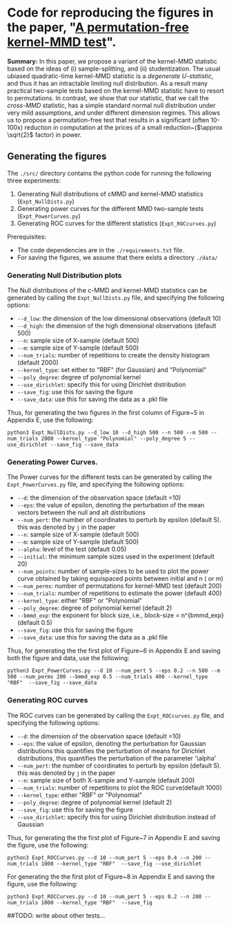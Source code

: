 # Code for reproducing the figures in the paper, "[A permutation-free kernel-MMD test](https://arxiv.org/abs/2211.14908)". 

**Summary:** In this paper, we propose a variant of the kernel-MMD statistic based on the ideas of (i) sample-splitting, and (ii) studentization. The usual ubiased quadratic-time kernel-MMD statistic is a _degenerate U-statistic_, and thus it has an intractable limiting null distribution. As a result many practical two-sample tests based on the kernel-MMD statistic have to resort to permutations. In contrast, we show that our statistic, that we call the _cross-MMD_ statistic, has a simple standard normal null distribution under very mild assumptions, and under different dimension regimes. This allows us to propose a permutation-free test that results in a significant (often 10-100x) reduction in computation at the prices of a small reduction~($\approx \sqrt{2}$ factor) in power.



## Generating the figures 
The `./src/` directory contains the python code for running the following three experiments: 
1. Generating Null distributions of cMMD and kernel-MMD statistics (`Expt_NullDists.py`)
2. Generating power curves for the different MMD two-sample tests (`Expt_PowerCurves.py`)
3. Generating ROC curves for the different statistics (`Expt_ROCcurves.py`)


Prerequisites:
* The code dependencies are in the `./requirements.txt` file. 
* For saving the figures, we assume that there exists a directory `./data/`


### Generating Null Distribution plots
The Null distributions of the c-MMD and kernel-MMD statistics can be generated 
by calling the `Expt_NullDists.py` file, and specifying the following options: 
* `--d_low`: the dimension of the low dimensional observations (default 10)
* `--d_high`: the dimension of the high dimensional observations (default 500)
* `--n`: sample size of X-sample (default 500)
* `--m`: sample size of Y-sample (default 500)
* `--num_trials`: number of repetitions to create the density histogram (default 2000)
* `--kernel_type`: set either to "RBF" (for Gaussian) and "Polynomial"
* `--poly_degree`: degree of polynomial kernel
* `--use_dirichlet`: specify this for using Dirichlet distribution 
* `--save_fig`: use this for saving the figure 
* `--save_data`: use this for saving the data as a .pkl file  

Thus, for generating the two figures in the first column of Figure~5 in Appendix E, use the following: 

```
python3 Expt_NullDists.py --d_low 10 --d_high 500 --n 500 --m 500 --num_trials 2000 --kernel_type "Polynomial" --poly_degree 5 --use_dirichlet --save_fig --save_data 
```

### Generating Power Curves. 
The Power curves for the different tests can be generated by calling the `Expt_PowerCurves.py` file, 
and specifying the following options: 
* `--d`: the dimension of the observation space (default =10)
* `--eps`: the value of epsilon, denoting the perturbation of the mean vectors between the null and alt distributions 
* `--num_pert`: the number of coordinates to perturb by epsilon (default 5). 
                this was denoted by `j` in the paper
* `--n`: sample size of X-sample (default 500)
* `--m`: sample  size of Y-sample (default 500)
* `--alpha`: level of the test (default 0.05)
* `--initial`: the minimum sample sizes used in the experiment (default 20)
* `--num_points`: number of sample-sizes to be used to plot the power curve 
                    obtained by taking equispaced points between initial and n ( or m)
* `--num_perms`: number of permutations for kernel-MMD test (default 200)
* `--num_trials`: number of repetitions to estimate the power (default 400)
* `--kernel_type`: either "RBF" or "Polynomial"
* `--poly_degree`: degree of polynomial kernel (default 2)
* `--bmmd_exp`: the exponent for block size, i.e., block-size = n^{bmmd_exp} (default 0.5)
* `--save_fig`: use this for saving the figure
* `--save_data`: use this for saving the data as a .pkl file 


Thus, for generating the  the first plot of Figure~6 in Appendix E and saving both the figure and data, use the following: 

```
python3 Expt_PowerCurves.py --d 10 --num_pert 5 --eps 0.2 --n 500 --m 500 --num_perms 200 --bmmd_exp 0.5 --num_trials 400 --kernel_type "RBF"  --save_fig --save_data 
```

### Generating ROC curves
The ROC curves can be generated by calling the `Expt_ROCcurves.py` file, and specifying the 
following options: 
* `--d`: the dimension of the observation space (default =10)
* `--eps`: the value of epsilon, denoting the perturbation
            for Gaussian distributions this quantifies the perturbation of means 
            for Dirichlet distributions, this quantifies the perturbation of the parameter '\alpha' 
* `--num_pert`: the number of coordinates to perturb by epsilon (default 5). 
                this was denoted by `j` in the paper
* `--n`: sample size of both X-sample and Y-sample (default 200)
* `--num_trials`: number of repetitions to plot the ROC curve(default 1000)
* `--kernel_type`: either "RBF" or "Polynomial"
* `--poly_degree`: degree of polynomial kernel (default 2)
* `--save_fig`: use this for saving the figure
* `--use_dirichlet`: specify this for using Dirichlet distribution  instead of Gaussian

Thus, for generating the  the first plot of Figure~7 in Appendix E and saving  the figure, use the following: 

```
python3 Expt_ROCCurves.py --d 10 --num_pert 5 --eps 0.4 --n 200 --num_trials 1000 --kernel_type "RBF"  --save_fig --use_dirichlet
```
For generating the  the first plot of Figure~8 in Appendix E and saving  the figure, use the following: 

```
python3 Expt_ROCCurves.py --d 10 --num_pert 5 --eps 0.2 --n 200 --num_trials 1000 --kernel_type "RBF"  --save_fig 
```

##TODO: write about other tests...

